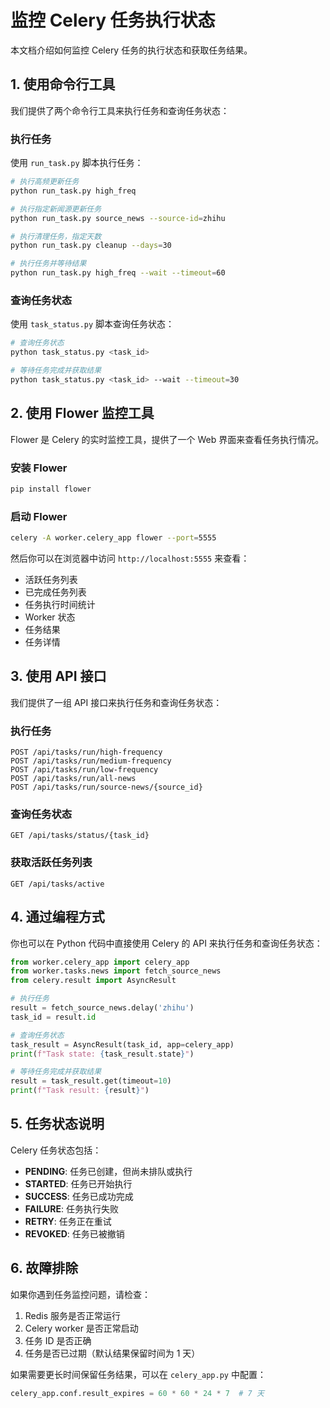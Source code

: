 # 监控 Celery 任务执行状态

本文档介绍如何监控 Celery 任务的执行状态和获取任务结果。

## 1. 使用命令行工具

我们提供了两个命令行工具来执行任务和查询任务状态：

### 执行任务

使用 `run_task.py` 脚本执行任务：

```bash
# 执行高频更新任务
python run_task.py high_freq

# 执行指定新闻源更新任务
python run_task.py source_news --source-id=zhihu

# 执行清理任务，指定天数
python run_task.py cleanup --days=30

# 执行任务并等待结果
python run_task.py high_freq --wait --timeout=60
```

### 查询任务状态

使用 `task_status.py` 脚本查询任务状态：

```bash
# 查询任务状态
python task_status.py <task_id>

# 等待任务完成并获取结果
python task_status.py <task_id> --wait --timeout=30
```

## 2. 使用 Flower 监控工具

Flower 是 Celery 的实时监控工具，提供了一个 Web 界面来查看任务执行情况。

### 安装 Flower

```bash
pip install flower
```

### 启动 Flower

```bash
celery -A worker.celery_app flower --port=5555
```

然后你可以在浏览器中访问 `http://localhost:5555` 来查看：

- 活跃任务列表
- 已完成任务列表
- 任务执行时间统计
- Worker 状态
- 任务结果
- 任务详情

## 3. 使用 API 接口

我们提供了一组 API 接口来执行任务和查询任务状态：

### 执行任务

```
POST /api/tasks/run/high-frequency
POST /api/tasks/run/medium-frequency
POST /api/tasks/run/low-frequency
POST /api/tasks/run/all-news
POST /api/tasks/run/source-news/{source_id}
```

### 查询任务状态

```
GET /api/tasks/status/{task_id}
```

### 获取活跃任务列表

```
GET /api/tasks/active
```

## 4. 通过编程方式

你也可以在 Python 代码中直接使用 Celery 的 API 来执行任务和查询任务状态：

```python
from worker.celery_app import celery_app
from worker.tasks.news import fetch_source_news
from celery.result import AsyncResult

# 执行任务
result = fetch_source_news.delay('zhihu')
task_id = result.id

# 查询任务状态
task_result = AsyncResult(task_id, app=celery_app)
print(f"Task state: {task_result.state}")

# 等待任务完成并获取结果
result = task_result.get(timeout=10)
print(f"Task result: {result}")
```

## 5. 任务状态说明

Celery 任务状态包括：

- **PENDING**: 任务已创建，但尚未排队或执行
- **STARTED**: 任务已开始执行
- **SUCCESS**: 任务已成功完成
- **FAILURE**: 任务执行失败
- **RETRY**: 任务正在重试
- **REVOKED**: 任务已被撤销

## 6. 故障排除

如果你遇到任务监控问题，请检查：

1. Redis 服务是否正常运行
2. Celery worker 是否正常启动
3. 任务 ID 是否正确
4. 任务是否已过期（默认结果保留时间为 1 天）

如果需要更长时间保留任务结果，可以在 `celery_app.py` 中配置：

```python
celery_app.conf.result_expires = 60 * 60 * 24 * 7  # 7 天
``` 